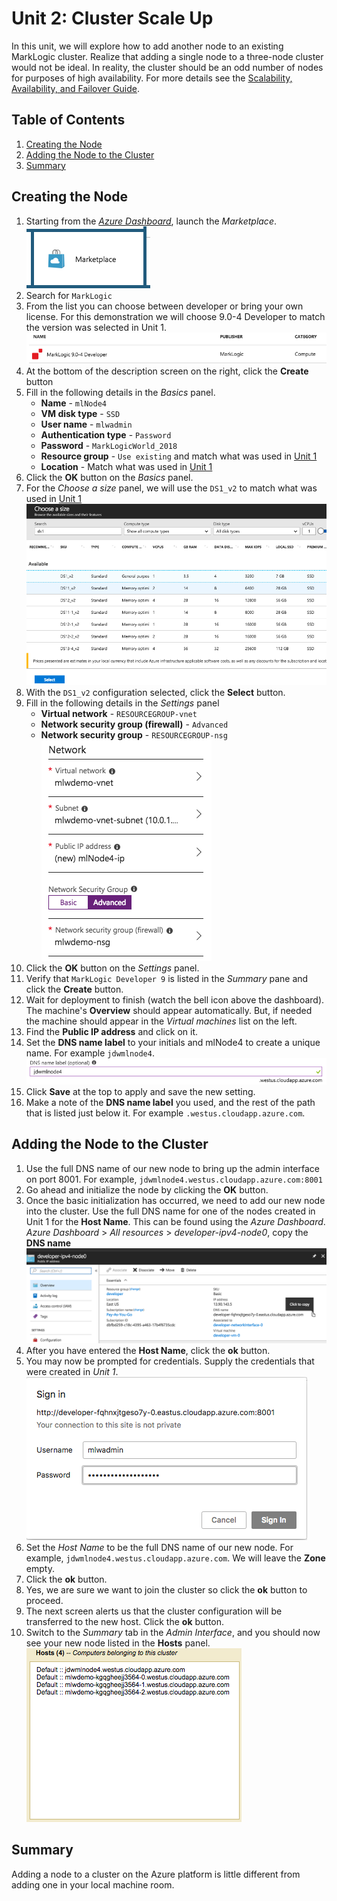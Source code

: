 # Unit 2: Cluster Scale Up
In this unit, we will explore how to add another node to an existing MarkLogic cluster. Realize that adding a single node to a three-node cluster would not be ideal.  In reality, the cluster should be an odd number of nodes for purposes of high availability.  For more details see the [Scalability, Availability, and Failover Guide](http://docs.marklogic.com/guide/cluster).

## Table of Contents
1. [Creating the Node](#creatingTheNode)
2. [Adding the Node to the Cluster](#addingNode)
3. [Summary](#summary)

<a name="creatingTheNode"></a>
## Creating the Node
01. Starting from the [*Azure Dashboard*](https://portal.azure.com), launch the *Marketplace*.  
![](images/azure-unit2-00001.png)
9. Search for `MarkLogic`
09. From the list you can choose between developer or bring your own license.  For this demonstration we will choose 9.0-4 Developer to match the version was selected in Unit 1.  
![](images/azure-unit2-00002.png)
10. At the bottom of the description screen on the right, click the **Create** button
11. Fill in the following details in the *Basics* panel.
	* **Name** - `mlNode4`
	* **VM disk type** - `SSD` 
	* **User name** - `mlwadmin`
	* **Authentication type** - `Password`
	* **Password** - `MarkLogicWorld_2018`
	* **Resource group** - `Use existing` and match what was used in [Unit 1](../unit1-deploy-cluster/README.md#step6)
	* **Location** - Match what was used in [Unit 1](../unit1-deploy-cluster/README.md#step6)
12. Click the **OK** button on the *Basics* panel.
15. For the *Choose a size* panel, we will use the `DS1_v2` to match what was used in [Unit 1](../unit1-deploy-cluster/README.md#step10)
![](images/azure-unit2-00003.png)
16. With the `DS1_v2` configuration selected, click the **Select** button.  
17. Fill in  the following details in the  *Settings* panel
	* **Virtual network** - `RESOURCEGROUP-vnet`
	* **Network security group (firewall)** - `Advanced`
	* **Network security group** - `RESOURCEGROUP-nsg`  
![](images/azure-unit2-00004.png)  
18. Click the **OK** button on the *Settings* panel.
17. Verify that `MarkLogic Developer 9` is listed in the *Summary* pane and click the **Create** button.
18. Wait for deployment to finish (watch the bell icon above the dashboard).  The machine's **Overview** should appear automatically.  But, if needed the machine should appear in the *Virtual machines* list on the left. 
19. Find the **Public IP address** and click on it.
20. Set the **DNS name label** to your initials and mlNode4 to create a unique name.  For example `jdwmlnode4`.  
![](images/azure-unit2-00005.png)
21. Click **Save** at the top to apply and save the new setting.
22. Make a note of the **DNS name label** you used, and the rest of the path that is listed just below it.  For example `.westus.cloudapp.azure.com`.

<a name="addingNode"></a>
## Adding the Node to the Cluster
1. Use the full DNS name of our new node to bring up the admin interface on port 8001.  For example, `jdwmlnode4.westus.cloudapp.azure.com:8001`
22. Go ahead and initialize the node by clicking the **OK** button.
22. Once the basic initialization has occurred, we need to add our new node into the cluster.  Use the full DNS name for one of the nodes created in Unit 1 for the **Host Name**.  This can be found using the *Azure Dashboard*.  
*Azure Dashboard* > *All resources* > *developer-ipv4-node0*, copy the **DNS name**  
![](images/azure-unit2-00006.png) 
23. After you have entered the **Host Name**, click the **ok** button.  
24. You may now be prompted for credentials.  Supply the credentials that were created in *Unit 1*.  
![](images/azure-unit2-00008.png)
23. Set the *Host Name* to be the full DNS name of our new node.  For example, `jdwmlnode4.westus.cloudapp.azure.com`.  We will leave the **Zone** empty.
24. Click the **ok** button.
24. Yes, we are sure we want to join the cluster so click the **ok** button to proceed.
24. The next screen alerts us that the cluster configuration will be transferred to the new host.  Click the **ok** button.
25. Switch to the *Summary* tab in the *Admin Interface*, and you should now see your new node listed in the **Hosts** panel.  
![](images/azure-unit2-00009.png)

<a name="summary"></a>
## Summary
Adding a node to a cluster on the Azure platform is little different from adding one in your local machine room.
